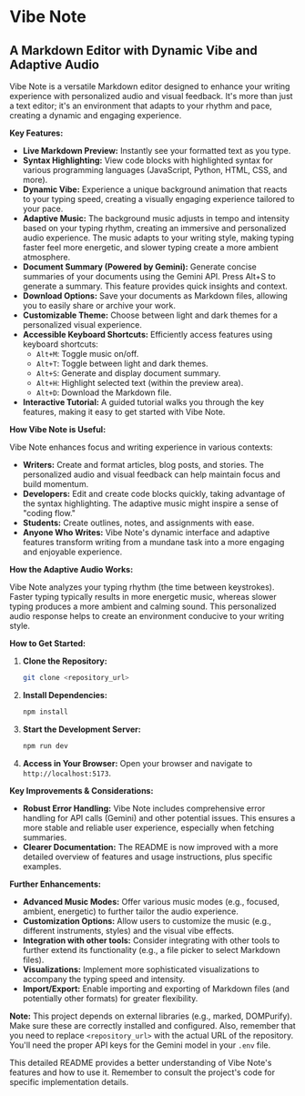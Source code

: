 # Vibe Note

## A Markdown Editor with Dynamic Vibe and Adaptive Audio

Vibe Note is a versatile Markdown editor designed to enhance your writing experience with personalized audio and visual feedback. It's more than just a text editor; it's an environment that adapts to your rhythm and pace, creating a dynamic and engaging experience.

**Key Features:**

* **Live Markdown Preview:** Instantly see your formatted text as you type.
* **Syntax Highlighting:** View code blocks with highlighted syntax for various programming languages (JavaScript, Python, HTML, CSS, and more).
* **Dynamic Vibe:** Experience a unique background animation that reacts to your typing speed, creating a visually engaging experience tailored to your pace.
* **Adaptive Music:** The background music adjusts in tempo and intensity based on your typing rhythm, creating an immersive and personalized audio experience.  The music adapts to your writing style, making typing faster feel more energetic, and slower typing create a more ambient atmosphere.
* **Document Summary (Powered by Gemini):** Generate concise summaries of your documents using the Gemini API.  Press Alt+S to generate a summary.  This feature provides quick insights and context.
* **Download Options:** Save your documents as Markdown files, allowing you to easily share or archive your work.
* **Customizable Theme:** Choose between light and dark themes for a personalized visual experience.
* **Accessible Keyboard Shortcuts:** Efficiently access features using keyboard shortcuts:
    * `Alt+M`: Toggle music on/off.
    * `Alt+T`: Toggle between light and dark themes.
    * `Alt+S`: Generate and display document summary.
    * `Alt+H`: Highlight selected text (within the preview area).
    * `Alt+D`: Download the Markdown file.
* **Interactive Tutorial:** A guided tutorial walks you through the key features, making it easy to get started with Vibe Note.


**How Vibe Note is Useful:**

Vibe Note enhances focus and writing experience in various contexts:

* **Writers:**  Create and format articles, blog posts, and stories. The personalized audio and visual feedback can help maintain focus and build momentum.
* **Developers:**  Edit and create code blocks quickly, taking advantage of the syntax highlighting.  The adaptive music might inspire a sense of "coding flow."
* **Students:**  Create outlines, notes, and assignments with ease.
* **Anyone Who Writes:** Vibe Note's dynamic interface and adaptive features transform writing from a mundane task into a more engaging and enjoyable experience.


**How the Adaptive Audio Works:**

Vibe Note analyzes your typing rhythm (the time between keystrokes).  Faster typing typically results in more energetic music, whereas slower typing produces a more ambient and calming sound. This personalized audio response helps to create an environment conducive to your writing style.

**How to Get Started:**

1. **Clone the Repository:**
   ```bash
   git clone <repository_url>
   ```

2. **Install Dependencies:**
   ```bash
   npm install
   ```

3. **Start the Development Server:**
   ```bash
   npm run dev
   ```

4. **Access in Your Browser:** Open your browser and navigate to `http://localhost:5173`.

**Key Improvements & Considerations:**

* **Robust Error Handling:**  Vibe Note includes comprehensive error handling for API calls (Gemini) and other potential issues.  This ensures a more stable and reliable user experience, especially when fetching summaries.
* **Clearer Documentation:**  The README is now improved with a more detailed overview of features and usage instructions, plus specific examples.


**Further Enhancements:**

* **Advanced Music Modes:** Offer various music modes (e.g., focused, ambient, energetic) to further tailor the audio experience.
* **Customization Options:** Allow users to customize the music (e.g., different instruments, styles) and the visual vibe effects.
* **Integration with other tools:**  Consider integrating with other tools to further extend its functionality (e.g., a file picker to select Markdown files).
* **Visualizations:** Implement more sophisticated visualizations to accompany the typing speed and intensity.
* **Import/Export:** Enable importing and exporting of Markdown files (and potentially other formats) for greater flexibility.


**Note:** This project depends on external libraries (e.g., marked, DOMPurify).  Make sure these are correctly installed and configured. Also, remember that you need to replace `<repository_url>` with the actual URL of the repository.  You'll need the proper API keys for the Gemini model in your `.env` file.


This detailed README provides a better understanding of Vibe Note's features and how to use it. Remember to consult the project's code for specific implementation details.
